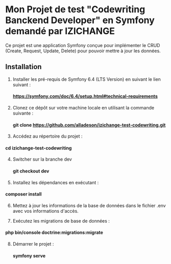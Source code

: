 # Mon Projet de test "Codewriting Banckend Developer" en Symfony demandé par IZICHANGE

Ce projet est une application Symfony conçue pour implémenter le CRUD (Create, Request, Update, Delete) pour pouvoir mettre à jour les données.

## Installation

1. Installer les pré-requis de Symfony 6.4 (LTS Version) en suivant le lien suivant : 

   ####  https://symfony.com/doc/6.4/setup.html#technical-requirements

2. Clonez ce dépôt sur votre machine locale en utilisant la commande suivante :

   ####  git clone https://github.com/alladeson/izichange-test-codewriting.git
   
3. Accédez au répertoire du projet :

  ####  cd izichange-test-codewriting

4. Switcher sur la branche dev

   ####  git checkout dev

5. Installez les dépendances en exécutant :

  ####  composer install

6. Mettez à jour les informations de la base de données dans le fichier .env avec vos informations d'accès.

7. Exécutez les migrations de base de données :

  ####  php bin/console doctrine:migrations:migrate

8. Démarrer le projet :

   ####  symfony serve






